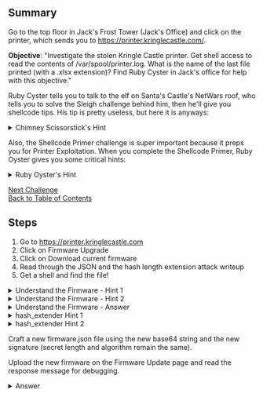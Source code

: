 ## Summary
Go to the top floor in Jack's Frost Tower (Jack's Office) and click on the printer, which sends you to https://printer.kringlecastle.com/.

**Objective**: "Investigate the stolen Kringle Castle printer. Get shell access to read the contents of /var/spool/printer.log. What is the name of the last file printed (with a .xlsx extension)? Find Ruby Cyster in Jack's office for help with this objective."

Ruby Cyster tells you to talk to the elf on Santa's Castle's NetWars roof, who tells you to solve the Sleigh challenge behind him, then he'll give you shellcode tips. His tip is pretty useless, but here it is anyways:

<details>
  <summary>Chimney Scissorstick's Hint</summary>
  "Lastly, be careful not to overwrite any register values you need to reference later on in your shellcode."
</details>

Also, the Shellcode Primer challenge is super important because it preps you for Printer Exploitation. When you complete the Shellcode Primer, Ruby Oyster gives you some critical hints:


<details>
  <summary>Ruby Oyster's Hint</summary>
  Look at the firmware. If you append multiple files of that type, the last one is processed. "Have you heard of Hash Extension Attacks (https://blog.skullsecurity.org/2012/everything-you-need-to-know-about-hash-length-extension-attacks)?" If something's not working, check the output. The error messages are very verbose.
</details>

[Next Challenge](8%20-%20Kerberoasting%20on%20an%20Open%20Fire.md)\
[Back to Table of Contents](https://github.com/minispooner/SANS_KringleCon_2021_Walkthrough/blob/main/README.md)

## Steps
1. Go to https://printer.kringlecastle.com
2. Click on Firmware Upgrade
3. Click on Download current firmware
4. Read through the JSON and the hash length extension attack writeup
5. Get a shell and find the file!

<details>
  <summary>Understand the Firmware - Hint 1</summary>
  Base64 decode the JSON firmware value and look at the binary data. Is there a way to determine what kind of data it is?
</details>
<details>
  <summary>Understand the Firmware - Hint 2</summary>
  Magic numbers and common firmware installs.
</details>
<details>
  <summary>Understand the Firmware - Answer</summary>
  The base64-decoded blob is a zip file. You don't need to mess with it.
</details>


<details>
  <summary>hash_extender Hint 1</summary>
  The --append-file should only have 1 file inside. What is your end goal?
</details>
<details>
  <summary>hash_extender Hint 2</summary>
  Convert hash_extender output HEX into Base64 (https://base64.guru/converter/encode/hex)
</details>


Craft a new firmware.json file using the new base64 string and the new signature (secret length and algorithm remain the same).

Upload the new firmware on the Firmware Update page and read the response message for debugging.





<details>
  <summary>Answer</summary>
  Create a bash script for a reverse ngrok shell (chmod +x it)

  Name the file firmware.bin
  
  Zip it up
  
  Run hash_encoder
  
  Make a newfirmware.json file and add contents:

```
{
  "firmware":"BASE64_ENCODED(RAW_BIN_DATA_OUTPUT_FROM_HASH_EXTENDER)",
  "signature": "NEW SIGNATURE OUTPUT FROM HASH_EXTENDER OUTPUT",
  "secret_length":16,
  "algorithm":"SHA256"
}
```
</details>
